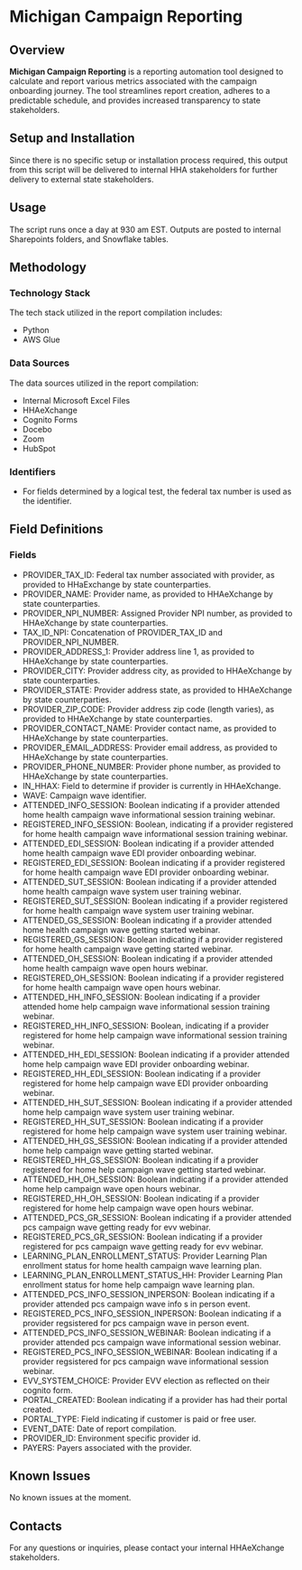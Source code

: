 # Michigan Campaign Reporting

## Overview

**Michigan Campaign Reporting** is a reporting automation tool designed to calculate and report various metrics associated with the campaign onboarding journey. The tool streamlines report creation, adheres to a predictable schedule, and provides increased transparency to state stakeholders.

## Setup and Installation

Since there is no specific setup or installation process required, this output from this script will be delivered to internal HHA stakeholders for further delivery to external state stakeholders.

## Usage

The script runs once a day at 930 am EST. Outputs are posted to internal Sharepoints folders, and Snowflake tables.

## Methodology
### Technology Stack
The tech stack utilized in the report compilation includes:
  - Python
  - AWS Glue

### Data Sources
The data sources utilized in the report compilation:
  - Internal Microsoft Excel Files
  - HHAeXchange
  - Cognito Forms
  - Docebo
  - Zoom
  - HubSpot
    
### Identifiers
  - For fields determined by a logical test, the federal tax number is used as the identifier.

## Field Definitions
### Fields
- PROVIDER_TAX_ID: Federal tax number associated with provider, as provided to HHaExchange by state counterparties.
- PROVIDER_NAME: Provider name, as provided to HHAeXchange by state counterparties.
- PROVIDER_NPI_NUMBER: Assigned Provider NPI number, as provided to HHAeXchange by state counterparties.
- TAX_ID_NPI: Concatenation of PROVIDER_TAX_ID and PROVIDER_NPI_NUMBER.
- PROVIDER_ADDRESS_1: Provider address line 1, as provided to HHAeXchange by state counterparties.
- PROVIDER_CITY: Provider address city, as provided to HHAeXchange by state counterparties.
- PROVIDER_STATE: Provider address state, as provided to HHAeXchange by state counterparties.
- PROVIDER_ZIP_CODE: Provider address zip code (length varies), as provided to HHAeXchange by state counterparties.
- PROVIDER_CONTACT_NAME: Provider contact name, as provided to HHAeXchange by state counterparties.
- PROVIDER_EMAIL_ADDRESS: Provider email address, as provided to HHAeXchange by state counterparties.
- PROVIDER_PHONE_NUMBER: Provider phone number, as provided to HHAeXchange by state counterparties.
- IN_HHAX: Field to determine if provider is currently in HHAeXchange.
- WAVE: Campaign wave identifier.
- ATTENDED_INFO_SESSION: Boolean indicating if a provider attended home health campaign wave informational session training webinar.
- REGISTERED_INFO_SESSION: Boolean, indicating if a provider registered for home health campaign wave informational session training webinar.
- ATTENDED_EDI_SESSION: Boolean indicating if a provider attended home health campaign wave EDI provider onboarding webinar.
- REGISTERED_EDI_SESSION: Boolean indicating if a provider registered for home health campaign wave EDI provider onboarding webinar.
- ATTENDED_SUT_SESSION: Boolean indicating if a provider attended home health campaign wave system user training webinar.
- REGISTERED_SUT_SESSION: Boolean indicating if a provider registered for home health campaign wave system user training webinar.
- ATTENDED_GS_SESSION: Boolean indicating if a provider attended home health campaign wave getting started webinar.
- REGISTERED_GS_SESSION: Boolean indicating if a provider registered for home health campaign wave getting started webinar.
- ATTENDED_OH_SESSION: Boolean indicating if a provider attended home health campaign wave open hours webinar.
- REGISTERED_OH_SESSION: Boolean indicating if a provider registered for home health campaign wave open hours webinar.
- ATTENDED_HH_INFO_SESSION: Boolean indicating if a provider attended home help campaign wave informational session training webinar.
- REGISTERED_HH_INFO_SESSION: Boolean, indicating if a provider registered for home help campaign wave informational session training webinar.
- ATTENDED_HH_EDI_SESSION: Boolean indicating if a provider attended home help campaign wave EDI provider onboarding webinar.
- REGISTERED_HH_EDI_SESSION: Boolean indicating if a provider registered for home help campaign wave EDI provider onboarding webinar.
- ATTENDED_HH_SUT_SESSION: Boolean indicating if a provider attended home help campaign wave system user training webinar.
- REGISTERED_HH_SUT_SESSION: Boolean indicating if a provider registered for home help campaign wave system user training webinar.
- ATTENDED_HH_GS_SESSION: Boolean indicating if a provider attended home help campaign wave getting started webinar.
- REGISTERED_HH_GS_SESSION: Boolean indicating if a provider registered for home help campaign wave getting started webinar.
- ATTENDED_HH_OH_SESSION: Boolean indicating if a provider attended home help campaign wave open hours webinar.
- REGISTERED_HH_OH_SESSION: Boolean indicating if a provider registered for home help campaign wave open hours webinar.
- ATTENDED_PCS_GR_SESSION: Boolean indicating if a provider attended pcs campaign wave getting ready for evv webinar.
- REGISTERED_PCS_GR_SESSION: Boolean indicating if a provider registered for pcs campaign wave getting ready for evv webinar.
- LEARNING_PLAN_ENROLLMENT_STATUS: Provider Learning Plan enrollment status for home health campaign wave learning plan.
- LEARNING_PLAN_ENROLLMENT_STATUS_HH: Provider Learning Plan enrollment status for home help campaign wave learning plan.
- ATTENDED_PCS_INFO_SESSION_INPERSON: Boolean indicating if a provider attended pcs campaign wave info s in person event.
- REGISTERED_PCS_INFO_SESSION_INPERSON: Boolean indicating if a provider regsistered for pcs campaign wave in person event.
- ATTENDED_PCS_INFO_SESSION_WEBINAR: Boolean indicating if a provider attended pcs campaign wave informational session webinar.
- REGISTERED_PCS_INFO_SESSION_WEBINAR: Boolean indicating if a provider regsistered for pcs campaign wave informational session webinar.
- EVV_SYSTEM_CHOICE: Provider EVV election as reflected on their cognito form.
- PORTAL_CREATED: Boolean indicating if a provider has had their portal created.
- PORTAL_TYPE: Field indicating if customer is paid or free user.
- EVENT_DATE: Date of report compilation.
- PROVIDER_ID: Environment specific provider id.
- PAYERS: Payers associated with the provider.

## Known Issues

No known issues at the moment.

## Contacts

For any questions or inquiries, please contact your internal HHAeXchange stakeholders.

